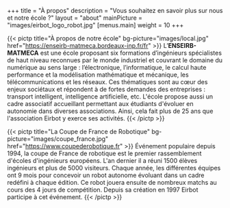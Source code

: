 +++
title = "À propos"
description = "Vous souhaitez en savoir plus sur nous et notre école ?"
layout = "about"
mainPicture = "images/eirbot_logo_robot.jpg"
[menus.main]
  weight = 10
+++

{{< pictp title="À propos de notre école" bg-picture="images/local.jpg"
href="https://enseirb-matmeca.bordeaux-inp.fr/fr" >}}
L’**ENSEIRB-MATMECA** est une école proposant six formations
d’ingénieurs spécialistes de haut niveau reconnues par le monde
industriel et couvrant le domaine du numérique au sens large :
l’électronique, l’informatique, le calcul haute performance et la
modélisation mathématique et mécanique, les télécommunications
et les réseaux. Ces thématiques sont au cœur des enjeux sociétaux
et répondent à de fortes demandes des entreprises : transport
intelligent, intelligence artificielle, etc.
L'école propose aussi un cadre associatif accueillant
permettant aux étudiants d'évoluer en autonomie dans
diverses associations. Ainsi, cela fait plus de 25 ans que
l'association Eirbot y exerce ses activités.
{{< /pictp >}}

{{< pictp title="La Coupe de France de Robotique"
bg-picture="images/coupe_france.jpg" href="https://www.coupederobotique.fr" >}}
Événement populaire depuis 1994, la coupe de France de
robotique est le premier rassemblement d'écoles d'ingénieurs
européens. L'an dernier il a réuni 1500 élèves ingénieurs et plus de
5000 visiteurs.
Chaque année, les différentes équipes ont 9 mois pour concevoir
un robot autonome évoluant dans un cadre redéfini à chaque
édition. Ce robot jouera ensuite de nombreux matchs au cours des
4 jours de compétition.
Depuis sa création en 1997 Eirbot participe à cet événement.
{{< /pictp >}}
